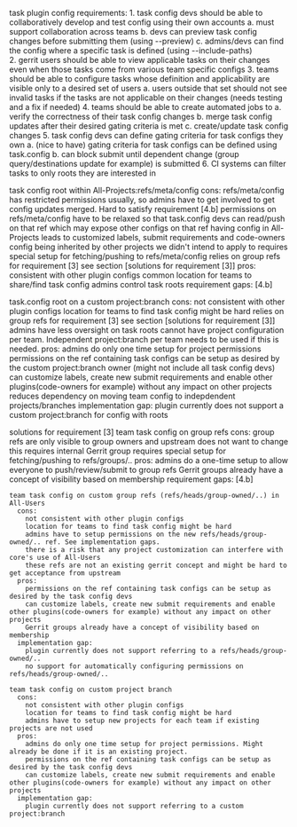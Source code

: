 task plugin config
  requirements:
    1. task config devs should be able to collaboratively develop and test config using their own accounts
      a. must support collaboration across teams
      b. devs can preview task config changes before submitting them (using --preview)
      c. admins/devs can find the config where a specific task is defined (using --include-paths)  
    2. gerrit users should be able to view applicable tasks on their changes even when those tasks come from various team specific configs
    3. teams should be able to configure tasks whose definition and applicability are visible only to a desired set of users
      a. users outside that set should not see invalid tasks if the tasks are not applicable on their changes (needs testing and a fix if needed)
    4. teams should be able to create automated jobs to
      a. verify the correctness of their task config changes
      b. merge task config updates after their desired gating criteria is met
      c. create/update task config changes
    5. task config devs can define gating criteria for task configs they own
      a. (nice to have) gating criteria for task configs can be defined using task.config
      b. can block submit until dependent change (group query/destinations update for example) is submitted
    6. CI systems can filter tasks to only roots they are interested in 


  task config root within All-Projects:refs/meta/config
    cons:
      refs/meta/config has restricted permissions usually, so admins have to get involved to get config updates merged. Hard to satisfy requirement [4.b]
      permissions on refs/meta/config have to be relaxed so that task.config devs can read/push on that ref which may expose other configs on that ref
      having config in All-Projects leads to customized labels, submit requirements and code-owners config being inherited by other projects we didn't intend to apply to
      requires special setup for fetching/pushing to refs/meta/config
      relies on group refs for requirement [3]
        see section [solutions for requirement [3]]
    pros:
      consistent with other plugin configs
      common location for teams to share/find task config
      admins control task roots
    requirement gaps: [4.b]


  task.config root on a custom project:branch
    cons:
      not consistent with other plugin configs
      location for teams to find task config might be hard
      relies on group refs for requirement [3]
        see section [solutions for requirement [3]]
      admins have less oversight on task roots
      cannot have project configuration per team. Independent project:branch per team needs to be used if this is needed.
    pros:
      admins do only one time setup for project permissions
      permissions on the ref containing task configs can be setup as desired by the custom project:branch owner (might not include all task config devs)
      can customize labels, create new submit requirements and enable other plugins(code-owners for example) without any impact on other projects
      reduces dependency on moving team config to indepdendent projects/branches
    implementation gap:
      plugin currently does not support a custom project:branch for config with roots

  solutions for requirement [3]
    team task config on group refs
      cons:
        group refs are only visible to group owners and upstream does not want to change this
        requires internal Gerrit group
        requires special setup for fetching/pushing to refs/groups/..
      pros:
        admins do a one-time setup to allow everyone to push/review/submit to group refs
        Gerrit groups already have a concept of visibility based on membership
      requirement gaps: [4.b]

    team task config on custom group refs (refs/heads/group-owned/..) in All-Users
      cons:
        not consistent with other plugin configs
        location for teams to find task config might be hard
        admins have to setup permissions on the new refs/heads/group-owned/.. ref. See implementation gaps.
        there is a risk that any project customization can interfere with core's use of All-Users
        these refs are not an existing gerrit concept and might be hard to get acceptance from upstream
      pros:
        permissions on the ref containing task configs can be setup as desired by the task config devs
        can customize labels, create new submit requirements and enable other plugins(code-owners for example) without any impact on other projects
        Gerrit groups already have a concept of visibility based on membership
      implementation gap:
        plugin currently does not support referring to a refs/heads/group-owned/..
        no support for automatically configuring permissions on refs/heads/group-owned/..

    team task config on custom project branch
      cons:
        not consistent with other plugin configs
        location for teams to find task config might be hard
        admins have to setup new projects for each team if existing projects are not used
      pros:
        admins do only one time setup for project permissions. Might already be done if it is an existing project.
        permissions on the ref containing task configs can be setup as desired by the task config devs
        can customize labels, create new submit requirements and enable other plugins(code-owners for example) without any impact on other projects
      implementation gap:
        plugin currently does not support referring to a custom project:branch

